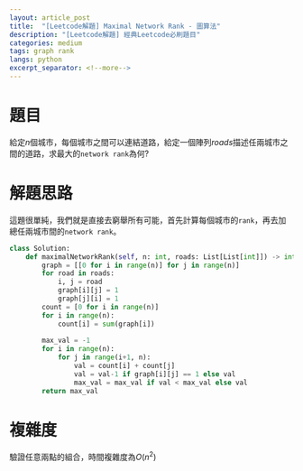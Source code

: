 ```yaml
---
layout: article_post
title:  "[Leetcode解題] Maximal Network Rank - 圖算法"
description: "[Leetcode解題] 經典Leetcode必刷題目"
categories: medium
tags: graph rank
langs: python
excerpt_separator: <!--more-->
---
```


# 題目

給定$n$個城市，每個城市之間可以連結道路，給定一個陣列$roads$描述任兩城市之間的道路，求最大的`network rank`為何? 

# 解題思路

這題很單純，我們就是直接去窮舉所有可能，首先計算每個城市的`rank`，再去加總任兩城市間的`network rank`。

```python
class Solution:
    def maximalNetworkRank(self, n: int, roads: List[List[int]]) -> int:
        graph = [[0 for i in range(n)] for j in range(n)]
        for road in roads:
            i, j = road
            graph[i][j] = 1
            graph[j][i] = 1
        count = [0 for i in range(n)]
        for i in range(n):
            count[i] = sum(graph[i])
        
        max_val = -1
        for i in range(n):
            for j in range(i+1, n):
                val = count[i] + count[j]
                val = val-1 if graph[i][j] == 1 else val
                max_val = max_val if val < max_val else val
        return max_val
```

# 複雜度

驗證任意兩點的組合，時間複雜度為$O(n^2)$